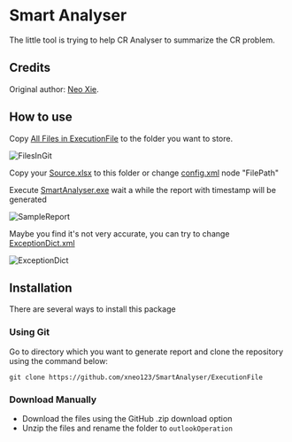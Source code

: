 # Smart Analyser

The little tool is trying to help CR Analyser to summarize the CR problem.

## Credits

Original author: [Neo Xie](https://github.com/xneo123).

## How to use


Copy [All Files in ExecutionFile](https://github.com/xneo123/SmartAnalyser/tree/master/ExecutionFile) to the folder you want to store.

![FilesInGit](https://github.com/xneo123/outlookOperation/master/Image/FilesInGit.png)

Copy your [Source.xlsx](https://github.com/xneo123/SmartAnalyser/blob/master/Sample/Source.xlsx) to this folder or change [config.xml](https://github.com/xneo123/SmartAnalyser/blob/master/ExecutionFile/config.xml) node "FilePath" 


Execute [SmartAnalyser.exe](https://github.com/xneo123/SmartAnalyser/blob/master/ExecutionFile/SmartAnalysis.exe) wait a while the report with timestamp will be generated

![SampleReport](https://github.com/xneo123/outlookOperation/master/Image/SampleReport.png)


Maybe you find it's not very accurate, you can try to change [ExceptionDict.xml](https://github.com/xneo123/SmartAnalyser/blob/master/ExecutionFile/ExceptionDict.xml)

![ExceptionDict](https://github.com/xneo123/outlookOperation/master/Image/ExceptionDict.png)

## Installation

There are several ways to install this package

### Using Git

Go to directory which you want to generate report and clone the repository using the command below:

    git clone https://github.com/xneo123/SmartAnalyser/ExecutionFile

### Download Manually

* Download the files using the GitHub .zip download option
* Unzip the files and rename the folder to `outlookOperation`